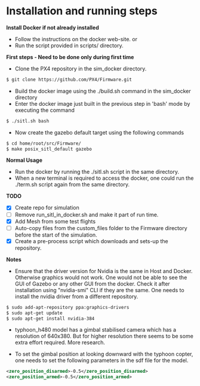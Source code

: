 # Installation and running steps

**Install Docker if not already installed**
* Follow the instructions on the docker web-site. 
or
* Run the script provided in scripts/ directory.


**First steps - Need to be done only during first time**
* Clone the PX4 repository in the sim_docker directory.

```bash
$ git clone https://github.com/PX4/Firmware.git
```
* Build the docker image using the ./build.sh command in the sim_docker directory
* Enter the docker image just built in the previous step in 'bash' mode by executing the command 
```bash
$ ./sitl.sh bash
```
* Now create the gazebo default target using the following commands
```bash
$ cd home/root/src/Firmware/
$ make posix_sitl_default gazebo
```
**Normal Usage** 
* Run the docker by running the ./sitl.sh script in the same directory.
* When a new terminal is required to access the docker, one could run the ./term.sh script again from the same directory.



**TODO**
- [x] Create repo for simulation
- [ ] Remove run_sitl_in_docker.sh and make it part of run time.
- [x] Add Mesh from some test flights
- [ ] Auto-copy files from the custom_files folder to the Firmware directory before the start of the simulation.
- [x] Create a pre-process script which downloads and sets-up the repository.

**Notes**
* Ensure that the driver version for Nvidia is the same in Host and Docker. Otherwise graphics would not work. One would not be able to see the GUI of Gazebo or any other GUI from the docker.
Check it after installation using "nvidia-smi" CLI if they are the same. One needs to install the nvidia driver from a different repository.

```bash
$ sudo add-apt-repository ppa:graphics-drivers
$ sudo apt-get update
$ sudo apt-get install nvidia-384
```

* typhoon_h480 model has a gimbal stabilised camera which has a resolution of 640x380. But for higher resolution there seems to be some extra effort required. More research.

* To set the gimbal position at looking downward with the typhoon copter, one needs to set the following parameters in the sdf file for the model.

```xml
<zero_position_disarmed>-0.5</zero_position_disarmed>
<zero_position_armed>-0.5</zero_position_armed>
```
      
